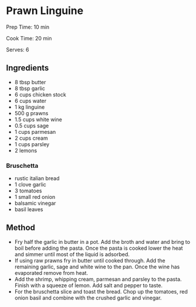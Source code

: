 # Prawn Linguine

Prep Time: 10 min

Cook Time: 20 min

Serves: 6
## Ingredients
* 8 tbsp butter
* 8 tbsp garlic
* 6 cups chicken stock
* 6 cups water
* 1 kg linguine
* 500 g prawns
* 1.5 cups white wine
* 0.5 cups sage
* 1 cups parmesan
* 2 cups cream
* 1 cups parsley
* 2 lemons

### Bruschetta
* rustic italian bread
* 1 clove garlic
* 3 tomatoes
* 1 small red onion
* balsamic vinegar
* basil leaves


## Method
* Fry half the garlic in butter in a pot. Add the broth and water and bring to boil before adding the pasta. Once the pasta is cooked lower the heat and simmer until most of the liquid is adsorbed.
* If using raw prawns fry in butter until cooked through. Add the remaining garlic, sage and white wine to the pan. Once the wine has evaporated remove from heat.
* Add the shrimp, whipping cream, parmesan and parsley to the pasta. Finish with a squeeze of lemon. Add salt and pepper to taste.
* For the bruschetta slice and toast the bread. Chop up the tomatoes, red onion basil and combine with the crushed garlic and vinegar.
